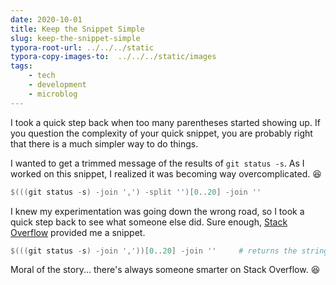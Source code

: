 ```yaml
---
date: 2020-10-01
title: Keep the Snippet Simple
slug: keep-the-snippet-simple
typora-root-url: ../../../static
typora-copy-images-to:  ../../../static/images
tags:
    - tech
    - development
    - microblog
---
```


I took a quick step back when too many parentheses started showing up.
If you question the complexity of your quick snippet, you are probably right that there is a much simpler way to do things.

I wanted to get a trimmed message of the results of `git status -s`.
As I worked on this snippet, I realized it was becoming way overcomplicated. 😆

```powershell
$(((git status -s) -join ',') -split '')[0..20] -join ''
```

I knew my experimentation was going down the wrong road, so I took a quick step back to see what someone else did.
Sure enough, [Stack Overflow](https://stackoverflow.com/a/30856340/68698) provided me a snippet.

```powershell
$(((git status -s) -join ','))[0..20] -join ''     # returns the string '12345'
```

Moral of the story... there's always someone smarter on Stack Overflow. 😆
